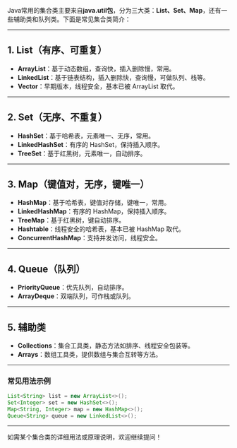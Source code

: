 Java常用的集合类主要来自**java.util包**，分为三大类：**List、Set、Map**，还有一些辅助类和队列类。下面是常见集合类简介：

---

## 1. List（有序、可重复）

- **ArrayList**：基于动态数组，查询快，插入删除慢，常用。
- **LinkedList**：基于链表结构，插入删除快，查询慢，可做队列、栈等。
- **Vector**：早期版本，线程安全，基本已被 ArrayList 取代。

---

## 2. Set（无序、不重复）

- **HashSet**：基于哈希表，元素唯一、无序，常用。
- **LinkedHashSet**：有序的 HashSet，保持插入顺序。
- **TreeSet**：基于红黑树，元素唯一，自动排序。

---

## 3. Map（键值对，无序，键唯一）

- **HashMap**：基于哈希表，键值对存储，键唯一，常用。
- **LinkedHashMap**：有序的 HashMap，保持插入顺序。
- **TreeMap**：基于红黑树，键自动排序。
- **Hashtable**：线程安全的哈希表，基本已被 HashMap 取代。
- **ConcurrentHashMap**：支持并发访问，线程安全。

---

## 4. Queue（队列）

- **PriorityQueue**：优先队列，自动排序。
- **ArrayDeque**：双端队列，可作栈或队列。

---

## 5. 辅助类

- **Collections**：集合工具类，静态方法如排序、线程安全包装等。
- **Arrays**：数组工具类，提供数组与集合互转等方法。

---

### 常见用法示例

```java
List<String> list = new ArrayList<>();
Set<Integer> set = new HashSet<>();
Map<String, Integer> map = new HashMap<>();
Queue<String> queue = new LinkedList<>();
```

---

如需某个集合类的详细用法或原理说明，欢迎继续提问！